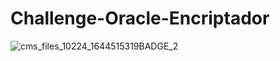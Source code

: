 # Challenge-Oracle-Encriptador

![cms_files_10224_1644515319BADGE_2](https://user-images.githubusercontent.com/92610528/177021009-5bb09e0b-9106-49a7-8d31-52e32a88929b.png)
